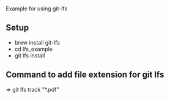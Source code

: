 ###
Example for using git-lfs

## Setup
  * brew install git-lfs
  * cd lfs_example
  * git lfs install


## Command to add file extension for git lfs
  => git lfs track "*.pdf"

